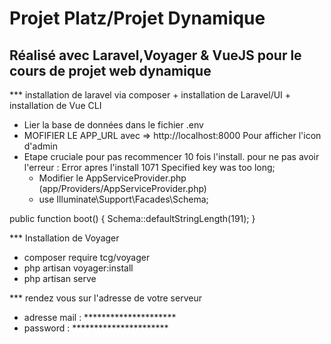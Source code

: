 Projet Platz/Projet Dynamique
=============================

Réalisé avec Laravel,Voyager & VueJS pour le cours de projet web dynamique
--------------------------------------------------------------------------

*** installation de laravel via composer + installation de Laravel/UI + installation de Vue CLI

* Lier la base de données dans le fichier .env
* MOFIFIER LE APP_URL avec => http://localhost:8000 Pour afficher l'icon d'admin
* Etape cruciale pour pas recommencer 10 fois l'install.
pour ne pas avoir l'erreur : Error apres l'install 1071 Specified key was too long;
  * Modifier le AppServiceProvider.php  (app/Providers/AppServiceProvider.php)
  * use Illuminate\Support\Facades\Schema;

public function boot()
{
    Schema::defaultStringLength(191);
}

*** Installation de Voyager

* composer require tcg/voyager
* php artisan voyager:install
* php artisan serve

*** rendez vous sur l'adresse de votre serveur

* adresse mail : *********************
* password : **********************
